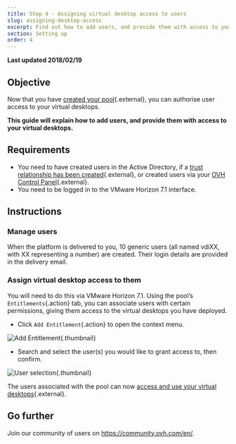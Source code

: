 ```yaml
---
title: Step 4 - Assigning virtual desktop access to users
slug: assigning-desktop-access
excerpt: Find out how to add users, and provide them with access to your virtual desktops
section: Setting up
order: 4
---
```


**Last updated 2018/02/19**

## Objective

Now that you have [created your pool](https://docs.ovh.com/ca/en/cloud-desktop-infrastructure/how-to-create-pool/){.external}, you can authorise user access to your virtual desktops.

**This guide will explain how to add users, and provide them with access to your virtual desktops.**


## Requirements

- You need to have created users in the Active Directory, if a [trust relationship has been created](https://docs.ovh.com/ca/en/cloud-desktop-infrastructure/approval-ad/){.external}, or created users via your [OVH Control Panel](https://ca.ovh.com/auth/?action=gotomanager){.external}.
- You need to be logged in to the VMware Horizon 7.1 interface.



## Instructions

### Manage users

When the platform is delivered to you, 10 generic users (all named vdiXX, with XX representing a number) are created. Their login details are provided in the delivery email.


### Assign virtual desktop access to them

You will need to do this via VMware Horizon 7.1. Using the pool’s `Entitlements`{.action} tab, you can associate users with certain permissions, giving them access to the virtual desktops you have deployed.

- Click `Add Entitlement`{.action} to open the context menu.

![Add Entitlement](images/1200.png){.thumbnail}

- Search and select the user(s) you would like to grant access to, then confirm.

![User selection](images/1201.png){.thumbnail}


The users associated with the pool can now [access and use your virtual desktops](https://docs.ovh.com/ca/en/cloud-desktop-infrastructure/accessing-desktop/){.external}.


## Go further

Join our community of users on <https://community.ovh.com/en/>.